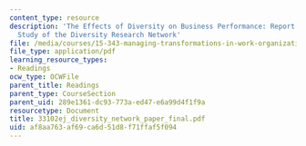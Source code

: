 ```yaml
---
content_type: resource
description: 'The Effects of Diversity on Business Performance: Report of a Feasibility
  Study of the Diversity Research Network'
file: /media/courses/15-343-managing-transformations-in-work-organizations-and-society-spring-2002/af8aa763af69ca6d51d8f71ffaf5f094_33102ej_diversity_network_paper_final.pdf
file_type: application/pdf
learning_resource_types:
- Readings
ocw_type: OCWFile
parent_title: Readings
parent_type: CourseSection
parent_uid: 289e1361-dc93-773a-ed47-e6a99d4f1f9a
resourcetype: Document
title: 33102ej_diversity_network_paper_final.pdf
uid: af8aa763-af69-ca6d-51d8-f71ffaf5f094
---
```

